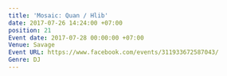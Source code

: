 ```yaml
---
title: 'Mosaic: Quan / Hlib'
date: 2017-07-26 14:24:00 +07:00
position: 21
Event date: 2017-07-28 00:00:00 +07:00
Venue: Savage
Event URL: https://www.facebook.com/events/311933672587043/
Genre: DJ
---
```


